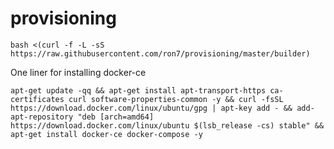 # provisioning

`bash <(curl -f -L -sS https://raw.githubusercontent.com/ron7/provisioning/master/builder)`

One liner for installing docker-ce

`apt-get update -qq && apt-get install apt-transport-https ca-certificates curl software-properties-common -y && curl -fsSL https://download.docker.com/linux/ubuntu/gpg | apt-key add - && add-apt-repository "deb [arch=amd64] https://download.docker.com/linux/ubuntu $(lsb_release -cs) stable" && apt-get install docker-ce docker-compose -y`
